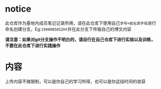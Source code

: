 # notice

此仓库作为基地内成员笔记记录所用，请在此仓库下使用自己`学号+姓名首字母`进行命名创建分支，Eg:`199000565ZHY`并在此分支下传输自己的博文内容



**请注意：如果对git分支操作不明白的，请自行在自己仓库下进行实验以及训练，不要在此仓库下进行实践操作**



# 内容

上传内容不做限制，可以是你自己的学习所得，也可以是你这段时间的收获
